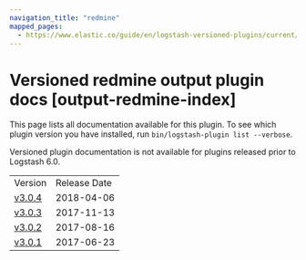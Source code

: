 ```yaml
---
navigation_title: "redmine"
mapped_pages:
  - https://www.elastic.co/guide/en/logstash-versioned-plugins/current/output-redmine-index.html
---
```


# Versioned redmine output plugin docs [output-redmine-index]

This page lists all documentation available for this plugin. To see which plugin version you have installed, run `bin/logstash-plugin list --verbose`.

Versioned plugin documentation is not available for plugins released prior to Logstash 6.0.

| | |
| :- | :- |
| Version | Release Date |
| [v3.0.4](v3-0-4-plugins-outputs-redmine.md) | 2018-04-06 |
| [v3.0.3](v3-0-3-plugins-outputs-redmine.md) | 2017-11-13 |
| [v3.0.2](v3-0-2-plugins-outputs-redmine.md) | 2017-08-16 |
| [v3.0.1](v3-0-1-plugins-outputs-redmine.md) | 2017-06-23 |
